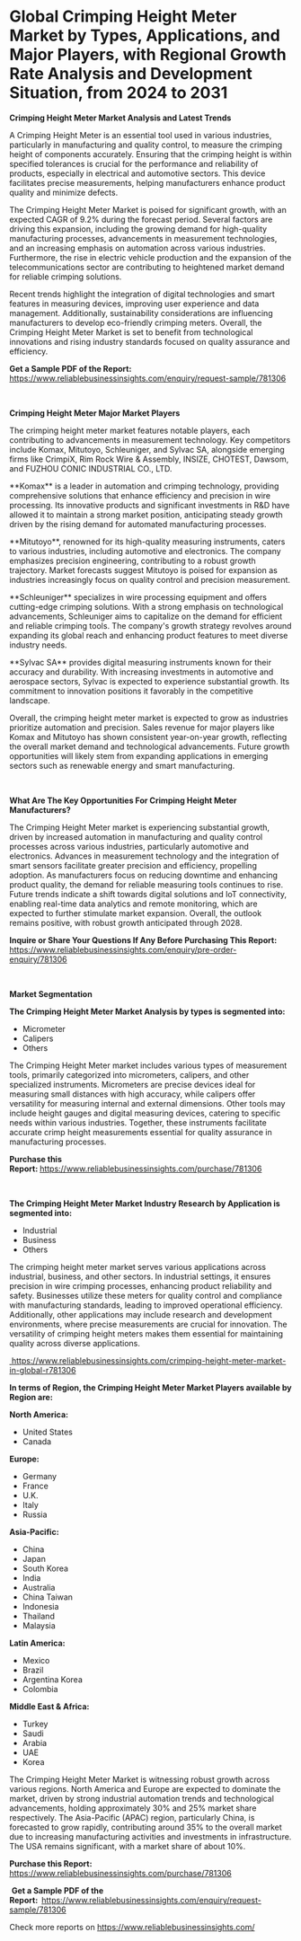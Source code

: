 <p><h1>Global Crimping Height Meter Market by Types, Applications, and Major Players, with Regional Growth Rate Analysis and Development Situation, from 2024 to 2031</h1></p><p><strong>Crimping Height Meter Market Analysis and Latest Trends</strong></p>
<p><p>A Crimping Height Meter is an essential tool used in various industries, particularly in manufacturing and quality control, to measure the crimping height of components accurately. Ensuring that the crimping height is within specified tolerances is crucial for the performance and reliability of products, especially in electrical and automotive sectors. This device facilitates precise measurements, helping manufacturers enhance product quality and minimize defects.</p><p>The Crimping Height Meter Market is poised for significant growth, with an expected CAGR of 9.2% during the forecast period. Several factors are driving this expansion, including the growing demand for high-quality manufacturing processes, advancements in measurement technologies, and an increasing emphasis on automation across various industries. Furthermore, the rise in electric vehicle production and the expansion of the telecommunications sector are contributing to heightened market demand for reliable crimping solutions.</p><p>Recent trends highlight the integration of digital technologies and smart features in measuring devices, improving user experience and data management. Additionally, sustainability considerations are influencing manufacturers to develop eco-friendly crimping meters. Overall, the Crimping Height Meter Market is set to benefit from technological innovations and rising industry standards focused on quality assurance and efficiency.</p></p>
<p><strong>Get a Sample PDF of the Report:&nbsp;</strong> <a href="https://www.reliablebusinessinsights.com/enquiry/request-sample/781306?utm_campaign=1119&utm_medium=2&utm_source=Github&utm_content=ia&utm_term=30122024&utm_id=crimping-height-meter">https://www.reliablebusinessinsights.com/enquiry/request-sample/781306</a></p>
<p>&nbsp;</p>
<p><strong>Crimping Height Meter Major Market Players</strong></p>
<p><p>The crimping height meter market features notable players, each contributing to advancements in measurement technology. Key competitors include Komax, Mitutoyo, Schleuniger, and Sylvac SA, alongside emerging firms like CrimpiX, Rim Rock Wire & Assembly, INSIZE, CHOTEST, Dawsom, and FUZHOU CONIC INDUSTRIAL CO., LTD.</p><p>**Komax** is a leader in automation and crimping technology, providing comprehensive solutions that enhance efficiency and precision in wire processing. Its innovative products and significant investments in R&D have allowed it to maintain a strong market position, anticipating steady growth driven by the rising demand for automated manufacturing processes.</p><p>**Mitutoyo**, renowned for its high-quality measuring instruments, caters to various industries, including automotive and electronics. The company emphasizes precision engineering, contributing to a robust growth trajectory. Market forecasts suggest Mitutoyo is poised for expansion as industries increasingly focus on quality control and precision measurement.</p><p>**Schleuniger** specializes in wire processing equipment and offers cutting-edge crimping solutions. With a strong emphasis on technological advancements, Schleuniger aims to capitalize on the demand for efficient and reliable crimping tools. The company's growth strategy revolves around expanding its global reach and enhancing product features to meet diverse industry needs.</p><p>**Sylvac SA** provides digital measuring instruments known for their accuracy and durability. With increasing investments in automotive and aerospace sectors, Sylvac is expected to experience substantial growth. Its commitment to innovation positions it favorably in the competitive landscape.</p><p>Overall, the crimping height meter market is expected to grow as industries prioritize automation and precision. Sales revenue for major players like Komax and Mitutoyo has shown consistent year-on-year growth, reflecting the overall market demand and technological advancements. Future growth opportunities will likely stem from expanding applications in emerging sectors such as renewable energy and smart manufacturing.</p></p>
<p>&nbsp;</p>
<p><strong>What Are The Key Opportunities For Crimping Height Meter Manufacturers?</strong></p>
<p><p>The Crimping Height Meter market is experiencing substantial growth, driven by increased automation in manufacturing and quality control processes across various industries, particularly automotive and electronics. Advances in measurement technology and the integration of smart sensors facilitate greater precision and efficiency, propelling adoption. As manufacturers focus on reducing downtime and enhancing product quality, the demand for reliable measuring tools continues to rise. Future trends indicate a shift towards digital solutions and IoT connectivity, enabling real-time data analytics and remote monitoring, which are expected to further stimulate market expansion. Overall, the outlook remains positive, with robust growth anticipated through 2028.</p></p>
<p><strong>Inquire or Share Your Questions If Any Before Purchasing This Report:</strong> <a href="https://www.reliablebusinessinsights.com/enquiry/pre-order-enquiry/781306?utm_campaign=1119&utm_medium=2&utm_source=Github&utm_content=ia&utm_term=30122024&utm_id=crimping-height-meter">https://www.reliablebusinessinsights.com/enquiry/pre-order-enquiry/781306</a></p>
<p>&nbsp;</p>
<p><strong>Market Segmentation</strong></p>
<p><strong>The Crimping Height Meter Market Analysis by types is segmented into:</strong></p>
<p><ul><li>Micrometer</li><li>Calipers</li><li>Others</li></ul></p>
<p><p>The Crimping Height Meter market includes various types of measurement tools, primarily categorized into micrometers, calipers, and other specialized instruments. Micrometers are precise devices ideal for measuring small distances with high accuracy, while calipers offer versatility for measuring internal and external dimensions. Other tools may include height gauges and digital measuring devices, catering to specific needs within various industries. Together, these instruments facilitate accurate crimp height measurements essential for quality assurance in manufacturing processes.</p></p>
<p><strong>Purchase this Report:&nbsp;</strong><a href="https://www.reliablebusinessinsights.com/purchase/781306?utm_campaign=1119&utm_medium=2&utm_source=Github&utm_content=ia&utm_term=30122024&utm_id=crimping-height-meter">https://www.reliablebusinessinsights.com/purchase/781306</a></p>
<p>&nbsp;</p>
<p><strong>The Crimping Height Meter Market Industry Research by Application is segmented into:</strong></p>
<p><ul><li>Industrial</li><li>Business</li><li>Others</li></ul></p>
<p><p>The crimping height meter market serves various applications across industrial, business, and other sectors. In industrial settings, it ensures precision in wire crimping processes, enhancing product reliability and safety. Businesses utilize these meters for quality control and compliance with manufacturing standards, leading to improved operational efficiency. Additionally, other applications may include research and development environments, where precise measurements are crucial for innovation. The versatility of crimping height meters makes them essential for maintaining quality across diverse applications.</p></p>
<p><a href="https://www.reliablebusinessinsights.com/crimping-height-meter-market-in-global-r781306?utm_campaign=1119&utm_medium=2&utm_source=Github&utm_content=ia&utm_term=30122024&utm_id=crimping-height-meter">&nbsp;https://www.reliablebusinessinsights.com/crimping-height-meter-market-in-global-r781306</a></p>
<p><strong>In terms of Region, the Crimping Height Meter Market Players available by Region are:</strong></p>
<p>
    <p> <strong> North America: </strong>
        <ul>
            <li>United States</li>
            <li>Canada</li>
        </ul>
        </p> 
    <p> <strong> Europe: </strong>
        <ul>
            <li>Germany</li>
            <li>France</li>
            <li>U.K.</li>
            <li>Italy</li>
            <li>Russia</li>
        </ul>
        </p> 
    <p> <strong> Asia-Pacific: </strong>
        <ul>
            <li>China</li>
            <li>Japan</li>
            <li>South Korea</li>
            <li>India</li>
            <li>Australia</li>
            <li>China Taiwan</li>
            <li>Indonesia</li>
            <li>Thailand</li>
            <li>Malaysia</li>
        </ul>
        </p> 
    <p> <strong> Latin America: </strong>
        <ul>
            <li>Mexico</li>
            <li>Brazil</li>
            <li>Argentina Korea</li>
            <li>Colombia</li>
        </ul>
        </p> 
    <p> <strong> Middle East & Africa: </strong>
        <ul>
            <li>Turkey</li>
            <li>Saudi</li>
            <li>Arabia</li>
            <li>UAE</li>
            <li>Korea</li>
        </ul>
    </p>
    </p>
<p><p>The Crimping Height Meter Market is witnessing robust growth across various regions. North America and Europe are expected to dominate the market, driven by strong industrial automation trends and technological advancements, holding approximately 30% and 25% market share respectively. The Asia-Pacific (APAC) region, particularly China, is forecasted to grow rapidly, contributing around 35% to the overall market due to increasing manufacturing activities and investments in infrastructure. The USA remains significant, with a market share of about 10%.</p></p>
<p><strong>Purchase this Report: </strong><a href="https://www.reliablebusinessinsights.com/purchase/781306?utm_campaign=1119&utm_medium=2&utm_source=Github&utm_content=ia&utm_term=30122024&utm_id=crimping-height-meter">https://www.reliablebusinessinsights.com/purchase/781306</a></p>
<p>&nbsp;<strong>Get a Sample PDF of the Report:&nbsp;&nbsp;</strong><a href="https://www.reliablebusinessinsights.com/enquiry/request-sample/781306?utm_campaign=1119&utm_medium=2&utm_source=Github&utm_content=ia&utm_term=30122024&utm_id=crimping-height-meter">https://www.reliablebusinessinsights.com/enquiry/request-sample/781306</a></p>
<p><strong></strong></p>
<p>Check more reports on <a href="https://www.reliablebusinessinsights.com/?utm_campaign=1119&utm_medium=2&utm_source=Github&utm_content=ia&utm_term=30122024&utm_id=crimping-height-meter">https://www.reliablebusinessinsights.com/</a></p>